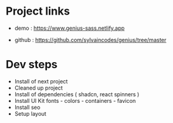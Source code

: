 # Project links


- demo : https://www.genius-sass.netlify.app

- github : https://github.com/sylvaincodes/genius/tree/master

# Dev steps

- Install of next project
- Cleaned up project
- Install of dependencies ( shadcn, react spinners )
- Install UI Kit fonts - colors - containers - favicon
- Install seo
- Setup layout

